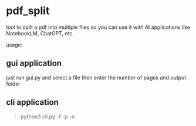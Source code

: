 # pdf_split

tool to split a pdf into multiple files so you can use it with AI applications like NotebookLM, ChatGPT, etc.

usage:

## gui application
just run gui.py and select a file then enter the number of pages and output folder

## cli application
> python3 cli.py -f <file-name> -p <number-of-pages-per-split-pdf> -o <output-folder>


